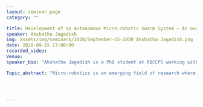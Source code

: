 ```yaml
---
layout: seminar_page
category: ""

title: Development of an Autonomous Micro-robotic Swarm System – An overview
speaker: Akshatha Jagadish
img: assets/img/seminars/2020/September-15-2020_Akshatha Jagadish.png
date: 2020-09-15 17:00:00 
recorded_video: 
Venue: 
speaker_bio: "Akshatha Jagadish is a PhD student at RBCCPS working with Prof. Manoj Varma (CeNSE). She received her B.Tech. degree in Electronics and Communication from PES Institute of Technology, Bangalore in 2015. She worked as Associate Software Engineer for Automotive Functional Safety at Robert Bosch Engineering and Business Solutions, India during 2015-17. Her current research area is the field of micro-robotic system design and control."

Topic_abstract: "Micro-robotics is an emerging field of research where the focus areas are physical actuation, system control, materials, sensor research and so on. It is an interdisciplinary field where researchers from communities such as physics, chemistry, engineering (biotech, mechanical, comp science) have a role to play. A micro-robot is a controllable machine of micron scale with application specific capabilities in addition to generic functions such as motion, sensing and control mechanism. Scaling robotic systems to micro-scale, forces us to focus on physical parameters such as surface tension, adhesion and drag instead of mass and inertia. There has been research in development of actuation mechanisms at micron scale such as magnetically actuated rigid helices, cilia and sperm-mimetic synthetic tails, chemically powered spherical particles and cannons, synthetically engineered bacteria, muscle cells, etc. Parallel research in this field studies the swarm behaviour and control of such micro-robots. In this talk we will focus on the introduction to this field of research, look at some implementations and talk about our work on the study of the effect of external control on active particle behaviour."




---
```


